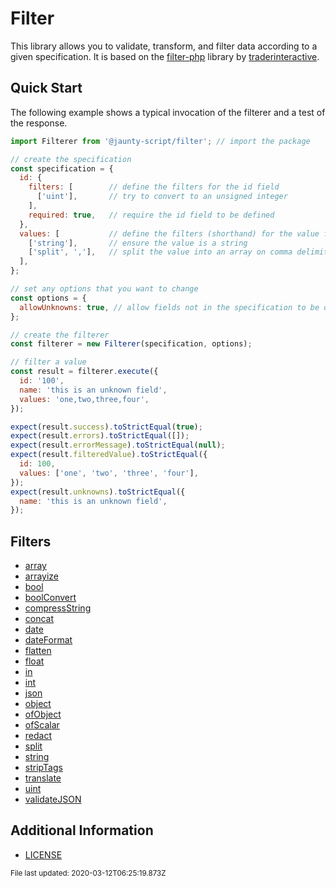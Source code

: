 # Filter

This library allows you to validate, transform, and filter data according to a given specification.
It is based on the [filter-php](https://github.com/traderinteractive/filter-php) library by [traderinteractive](https://github.com/traderinteractive).

## Quick Start

The following example shows a typical invocation of the filterer and a test of the response.

```js
import Filterer from '@jaunty-script/filter'; // import the package

// create the specification
const specification = {
  id: {
    filters: [        // define the filters for the id field
      ['uint'],       // try to convert to an unsigned integer
    ],
    required: true,   // require the id field to be defined
  },
  values: [           // define the filters (shorthand) for the value field
    ['string'],       // ensure the value is a string
    ['split', ','],   // split the value into an array on comma delimiters
  ],
};

// set any options that you want to change
const options = {
  allowUnknowns: true, // allow fields not in the specification to be defined
};

// create the filterer
const filterer = new Filterer(specification, options);

// filter a value
const result = filterer.execute({
  id: '100',
  name: 'this is an unknown field',
  values: 'one,two,three,four',
});

expect(result.success).toStrictEqual(true);
expect(result.errors).toStrictEqual([]);
expect(result.errorMessage).toStrictEqual(null);
expect(result.filteredValue).toStrictEqual({
  id: 100,
  values: ['one', 'two', 'three', 'four'],
});
expect(result.unknowns).toStrictEqual({
  name: 'this is an unknown field',
});
```

## Filters

- [array](./doc/filters/array.md)
- [arrayize](./doc/filters/arrayize.md)
- [bool](./doc/filters/bool.md)
- [boolConvert](./doc/filters/boolConvert.md)
- [compressString](./doc/filters/compressString.md)
- [concat](./doc/filters/concat.md)
- [date](./doc/filters/date.md)
- [dateFormat](./doc/filters/dateFormat.md)
- [flatten](./doc/filters/flatten.md)
- [float](./doc/filters/float.md)
- [in](./doc/filters/in.md)
- [int](./doc/filters/int.md)
- [json](./doc/filters/json.md)
- [object](./doc/filters/object.md)
- [ofObject](./doc/filters/ofObject.md)
- [ofScalar](./doc/filters/ofScalar.md)
- [redact](./doc/filters/redact.md)
- [split](./doc/filters/split.md)
- [string](./doc/filters/string.md)
- [stripTags](./doc/filters/stripTags.md)
- [translate](./doc/filters/translate.md)
- [uint](./doc/filters/uint.md)
- [validateJSON](./doc/filters/validateJSON.md)

## Additional Information

* [LICENSE](./LICENSE)

<small>File last updated: 2020-03-12T06:25:19.873Z</small>
